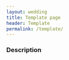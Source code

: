 ```yaml
---
layout: wedding
title: Template page
header: Template
permalink: /template/
---
```


### Description
